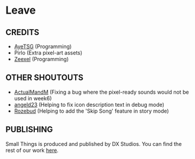 # Leave
## CREDITS
- [AyeTSG](https://twitter.com/AyeTSG) (Programming)
- Pirlo (Extra pixel-art assets)
- [Zeexel](https://twitter.com/Zeexel32) (Programming)

## OTHER SHOUTOUTS
- [ActualMandM](https://twitter.com/ActualMandM) (Fixing a bug where the pixel-ready sounds would not be used in week6)
- [angeld23](https://twitter.com/angeld23_) (Helping to fix icon description text in debug mode)
- [Rozebud](https://twitter.com/helpme_thebigt) (Helping to add the 'Skip Song' feature in story mode)

## PUBLISHING
Small Things is produced and published by DX Studios.
You can find the rest of our work [here](https://ayetsg.github.io/projects/dx/our_work).

